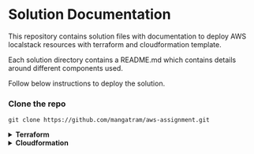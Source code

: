 # Solution Documentation
This repository contains solution files with documentation to deploy AWS localstack resources with terraform and cloudformation template. 

Each solution directory contains a README.md which contains details around different components used.

Follow below instructions to deploy the solution.
### Clone the repo
```shell
git clone https://github.com/mangatram/aws-assignment.git
```
<details>
<summary><b>Terraform</b></summary>


Terraform creates the following resources:
- An S3 Bucket for file uploads name test-bucket (this can be changed in parameter file named parameters.tfvars).
- A DynamoDb table named `Files` with an attribute `FileName`.
- A Step Function to log uploaded files in the DynamoDb table.
- A Lambda function triggered by file uploads, executing the Step Function.

Note: 
- Above parameters can be changed as required in parameters.tfvars file
- Endpoint URL for localstack is parameterized to allow the code to run on aws


### How to Use

#### Navigate to terraform solution directory
```shell
cd solution/terraform
```

#### Starting LocalStack

Run the following command to start localstack:

```shell
docker-compose up  
```
Watch the logs for `Execution of "preload_services" took 986.95ms` 

#### Authentication
```shell
export AWS_ACCESS_KEY_ID=foobar
export AWS_SECRET_ACCESS_KEY=foobar
export AWS_REGION=eu-central-1
```

#### Terraform execution

Make sure terraform is installed on the machine executing these commands. Follow the install instructions [here](https://developer.hashicorp.com/terraform/tutorials/aws-get-started/install-cli)

#### Terraform init, plan and apply
```shell
terraform init
terraform plan --var-file="parameters-localstack.tfvars"
# run below after validating terraform plan output
terraform apply --var-file="parameters-localstack.tfvars" --auto-approve
```
#### Validate functionality
###### upload a file to s3 bucket
```shell
aws --endpoint-url http://localhost:4566 s3 cp README.md s3://test-bucket/
```
##### verify step function trigger

```shell
# if below output shows an entry for above copied file name, the execution is a success
aws --endpoint-url http://localhost:4566 dynamodb scan --table-name Files
```
</details>

<details>
<summary><b>Cloudformation</b></summary>

Cloudformation template stack creates the following resources:
- Two S3 buckets
    - One for primary assignment requirements
    - One dedicated to storing access logs (to address cfn-nag warnings)

Note: The template assigns root iam as the s3 access principal as it is not specified in the assignment instructions to which application(s) this s3 bucket will be assigned or used for. Below are the key improvements that can be further implemented:
- Key Improvement: Replace root IAM as the S3 access principal with more granular permissions.
- Recommendation: Grant access directly to the specific application or roles requiring it, aligning with least privilege principles.

### How to Use

#### Navigate to terraform solution directory
```shell
cd solution/cloudformation
```

#### Starting LocalStack

Run the following command to start localstack:

```shell
docker-compose up  
```
Watch the logs for `Execution of "preload_services" took 986.95ms` 

#### Authentication
```shell
export AWS_ACCESS_KEY_ID=foobar
export AWS_SECRET_ACCESS_KEY=foobar
export AWS_REGION=eu-central-1
```

#### Stack execution
A parameter file is used (parameters.json) to avoid supplying parameters on the command line.
```shell
aws --endpoint-url http://localhost:4566 cloudformation create-stack --template-body file://stack.template --parameters file://parameters.json --stack-name "stack-01" # input stack-name parameter as required
```

## CFN-NAG Report
### Show last report
```shell
docker logs cfn-nag
```

### Recreate report
```shell
docker-compose restart cfn-nag
```

</details>
